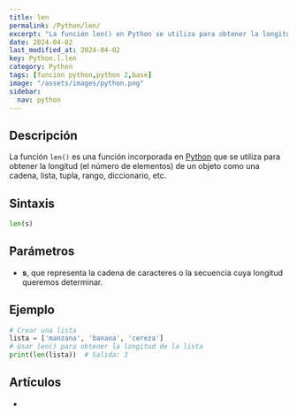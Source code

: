 ```yaml
---
title: len
permalink: /Python/len/
excerpt: "La función len() en Python se utiliza para obtener la longitud de un objeto como una cadena, lista, tupla, etc. Ejemplo: len(lista) devuelve 3."
date: 2024-04-02
last_modified_at: 2024-04-02
key: Python.l.len
category: Python
tags: [funcion python,python 2,base]
image: "/assets/images/python.png"
sidebar:
  nav: python
---
```


## Descripción


La función `len()` es una función incorporada en [Python](https://www.manualweb.net/python/) que se utiliza para obtener la longitud (el número de elementos) de un objeto como una cadena, lista, tupla, rango, diccionario, etc.


## Sintaxis


```python
len(s)
```


## Parámetros

- **s**, que representa la cadena de caracteres o la secuencia cuya longitud queremos determinar.

## Ejemplo


```python
# Crear una lista
lista = ['manzana', 'banana', 'cereza']
# Usar len() para obtener la longitud de la lista
print(len(lista))  # Salida: 3
```


## Artículos

- 
